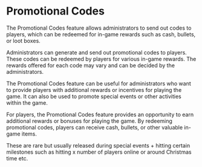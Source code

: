 # Promotional Codes
The Promotional Codes feature allows administrators to send out codes to players, which can be redeemed for in-game rewards such as cash, bullets, or loot boxes.


Administrators can generate and send out promotional codes to players. These codes can be redeemed by players for various in-game rewards. The rewards offered for each code may vary and can be decided by the administrators.


The Promotional Codes feature can be useful for administrators who want to provide players with additional rewards or incentives for playing the game. It can also be used to promote special events or other activities within the game.

For players, the Promotional Codes feature provides an opportunity to earn additional rewards or bonuses for playing the game. By redeeming promotional codes, players can receive cash, bullets, or other valuable in-game items.

These are rare but usually released during special events + hitting certain milestones such as hitting x number of players online or around Christmas time etc.
